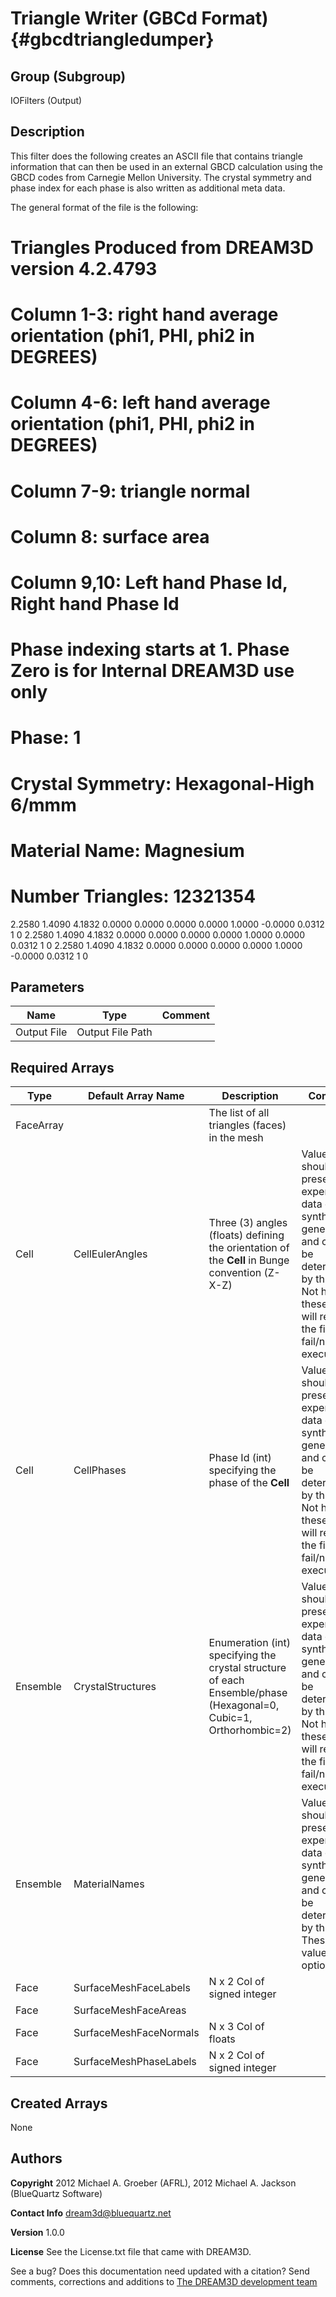 Triangle Writer (GBCd Format) {#gbcdtriangledumper}
=====

## Group (Subgroup) ##
IOFilters (Output)


## Description ##
This filter does the following creates an ASCII file that contains triangle information that
can then be used in an external GBCD calculation using the GBCD codes from Carnegie Mellon University.
The crystal symmetry and phase index for each phase is also written as additional meta data.

The general format of the file is the following:

  # Triangles Produced from DREAM3D version 4.2.4793
  # Column 1-3:    right hand average orientation (phi1, PHI, phi2 in DEGREES)
  # Column 4-6:    left hand average orientation (phi1, PHI, phi2 in DEGREES)
  # Column 7-9:    triangle normal
  # Column 8:      surface area
  # Column 9,10:   Left hand Phase Id, Right hand Phase Id
  # Phase indexing starts at 1. Phase Zero is for Internal DREAM3D use only
  # Phase: 1
  # Crystal Symmetry: Hexagonal-High 6/mmm
  # Material Name: Magnesium
  # Number Triangles: 12321354
  2.2580 1.4090 4.1832 0.0000 0.0000 0.0000 0.0000 1.0000 -0.0000 0.0312 1 0
  2.2580 1.4090 4.1832 0.0000 0.0000 0.0000 0.0000 1.0000 0.0000 0.0312 1 0
  2.2580 1.4090 4.1832 0.0000 0.0000 0.0000 0.0000 1.0000 -0.0000 0.0312 1 0



## Parameters ##
| Name | Type | Comment |
|------|------|------|
| Output File | Output File Path | |

## Required Arrays ##

| Type | Default Array Name | Description | Comment |
|------|--------------------|-------------|---------|
| FaceArray | | The list of all triangles (faces) in the mesh |   | Quick Surface Mesh (SurfaceMeshing), M3C Surface Meshing (Slice at a Time) |
| Cell | CellEulerAngles | Three (3) angles (floats) defining the orientation of the **Cell** in Bunge convention (Z-X-Z) | Values should be present from experimental data or synthetic generation and cannot be determined by this filter. Not having these values will result in the filter to fail/not execute. | Read H5Ebsd File (IO), Match Crystallography (SyntheticBuilding) |
| Cell | CellPhases | Phase Id (int) specifying the phase of the **Cell** | Values should be present from experimental data or synthetic generation and cannot be determined by this filter. Not having these values will result in the filter to fail/not execute. | Read H5Ebsd File (IO), Pack Primary Phases (SyntheticBuilding), Insert Precipitate Phases (SyntheticBuilding), Establish Matrix Phase (SyntheticBuilding) |
| Ensemble | CrystalStructures | Enumeration (int) specifying the crystal structure of each Ensemble/phase (Hexagonal=0, Cubic=1, Orthorhombic=2) | Values should be present from experimental data or synthetic generation and cannot be determined by this filter. Not having these values will result in the filter to fail/not execute. | Read H5Ebsd File (IO), Read Ensemble Info File (IO), Initialize Synthetic Volume (SyntheticBuilding) |
| Ensemble | MaterialNames | | Values should be present from experimental data or synthetic generation and cannot be determined by this filter. These values are optional | Read H5Ebsd File (IO), Read Ensemble Info File (IO), Initialize Synthetic Volume (SyntheticBuilding) |
| Face   | SurfaceMeshFaceLabels | N x 2 Col of signed integer |  | Quick Surface Mesh (SurfaceMeshing), M3C Surface Meshing (Slice at a Time) |
| Face   | SurfaceMeshFaceAreas | |  | Generate Triangle Areas (SurfaceMeshing) |
| Face   | SurfaceMeshFaceNormals | N x 3 Col of floats |  | Generate Triangle Normals Filter (SurfaceMeshing) |
| Face   | SurfaceMeshPhaseLabels | N x 2 Col of signed integer |  |  |



## Created Arrays ##

None



## Authors ##

**Copyright** 2012 Michael A. Groeber (AFRL), 2012 Michael A. Jackson (BlueQuartz Software)

**Contact Info** dream3d@bluequartz.net

**Version** 1.0.0

**License**  See the License.txt file that came with DREAM3D.



See a bug? Does this documentation need updated with a citation? Send comments, corrections and additions to [The DREAM3D development team](mailto:dream3d@bluequartz.net?subject=Documentation%20Correction)
